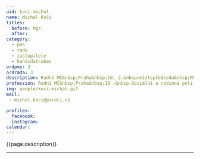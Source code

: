 ```yaml
---
uid: koci.michal
name: Michal Kočí
titles:
  before: Mgr.
  after:
category:
  - pms
  - rada
  - zastupitele    
  - kandidat-obec 
ordpms: 3
ordrada: 3
description: Radní MČ&nbsp;Praha&nbsp;10, 2.&nbsp;místopředseda&nbsp;MS
profession: Radní MČ&nbsp;Praha&nbsp;10 -&nbsp;Sociální a rodinná politika, zdravotnictví, bezpečnost, hazard.
img: people/koci-michal.gif
mail:
 - michal.koci@pirati.cz

profiles:
  facebook: 
  instagram: 
calendar: 
---
```


{{page.description}}



---
